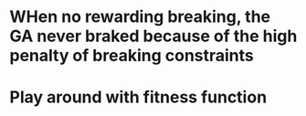 # WHen no rewarding breaking, the GA never braked because of the high penalty of breaking constraints

# Play around with fitness function
